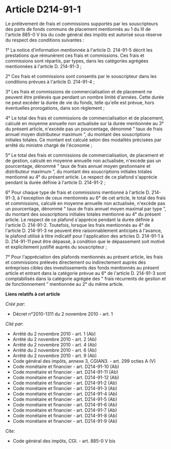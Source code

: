 # Article D214-91-1

Le prélèvement de frais et commissions supportés par les souscripteurs des parts de fonds communs de placement mentionnés au
1 du III de l'article 885-0 V bis du code général des impôts est autorisé sous réserve du respect des conditions suivantes : 

1° La notice d'information mentionnée à l'article D. 214-91-5 décrit les prestations que rémunèrent ces frais et commissions.
Ces frais et commissions sont répartis, par types, dans les catégories agrégées mentionnées à l'article D. 214-91-3 ; 

2° Ces frais et commissions sont consentis par le souscripteur dans les conditions prévues à l'article D. 214-91-4 ; 

3° Les frais et commissions de commercialisation et de placement ne peuvent être prélevés que pendant un nombre limité
d'années. Cette durée ne peut excéder la durée de vie du fonds, telle qu'elle est prévue, hors éventuelles prorogations, dans
son règlement ; 

4° Le total des frais et commissions de commercialisation et de placement, calculé en moyenne annuelle non actualisée sur la
durée mentionnée au 3° du présent article, n'excède pas un pourcentage, dénommé " taux de frais annuel moyen distributeur
maximum ”, du montant des souscriptions initiales totales. Ce montant est calculé selon des modalités précisées par arrêté du
ministre chargé de l'économie ; 

5° Le total des frais et commissions de commercialisation, de placement et de gestion, calculé en moyenne annuelle non
actualisée, n'excède pas un pourcentage, dénommé " taux de frais annuel moyen gestionnaire et distributeur maximum ”, du
montant des souscriptions initiales totales mentionné au 4° du présent article. Le respect de ce plafond s'apprécie pendant
la durée définie à l'article D. 214-91-2 ; 

6° Pour chaque type de frais et commissions mentionné à l'article D. 214-91-3, à l'exception de ceux mentionnés au 6° de cet
article, le total des frais et commissions, calculé en moyenne annuelle non actualisée, n'excède pas un pourcentage, dénommé
" taux de frais annuel moyen maximal par type ”, du montant des souscriptions initiales totales mentionné au 4° du présent
article. Le respect de ce plafond s'apprécie pendant la durée définie à l'article D. 214-91-2. Toutefois, lorsque les frais
mentionnés au 4° de l'article D. 214-91-3 ne peuvent être raisonnablement anticipés à l'avance, le plafond utilisé à titre
indicatif pour l'application des articles D. 214-91-1 à D. 214-91-11 peut être dépassé, à condition que le dépassement soit
motivé et explicitement justifié auprès du souscripteur ; 

7° Pour l'appréciation des plafonds mentionnés au présent article, les frais et commissions prélevés directement ou
indirectement auprès des entreprises cibles des investissements des fonds mentionnés au présent article et entrant dans la
catégorie prévue au 6° de l'article D. 214-91-3 sont comptabilisés dans la catégorie agrégée des " frais récurrents de
gestion et de fonctionnement ” mentionnée au 2° du même article.

**Liens relatifs à cet article**

_Créé par_:

  - Décret n°2010-1311 du 2 novembre 2010 - art. 1

_Cité par_:

  - Arrêté du 2 novembre 2010 - art. 1 (Ab)
  - Arrêté du 2 novembre 2010 - art. 2 (Ab)
  - Arrêté du 2 novembre 2010 - art. 4 (Ab)
  - Arrêté du 2 novembre 2010 - art. 6 (Ab)
  - Arrêté du 2 novembre 2010 - art. 9 (Ab)
  - Code général des impôts, annexe 3, CGIAN3. - art. 299 octies A (V)
  - Code monétaire et financier - art. D214-91-10 (Ab)
  - Code monétaire et financier - art. D214-91-11 (Ab)
  - Code monétaire et financier - art. D214-91-12 (Ab)
  - Code monétaire et financier - art. D214-91-2 (Ab)
  - Code monétaire et financier - art. D214-91-3 (Ab)
  - Code monétaire et financier - art. D214-91-4 (Ab)
  - Code monétaire et financier - art. D214-91-5 (Ab)
  - Code monétaire et financier - art. D214-91-6 (Ab)
  - Code monétaire et financier - art. D214-91-7 (Ab)
  - Code monétaire et financier - art. D214-91-8 (Ab)
  - Code monétaire et financier - art. D214-91-9 (Ab)

_Cite_:

  - Code général des impôts, CGI. - art. 885-0 V bis
